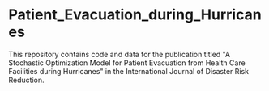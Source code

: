 # Patient_Evacuation_during_Hurricanes

This repository contains code and data for the publication titled "A Stochastic Optimization Model for Patient Evacuation from Health Care Facilities during Hurricanes" in the International Journal of Disaster Risk Reduction.
